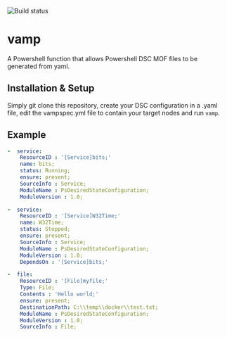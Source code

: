 ![Build status](https://ci.appveyor.com/api/projects/status/s7a7aos4yo2v3vvd?svg=true)

# vamp
A Powershell function that allows Powershell DSC MOF files to be generated from yaml. 

## Installation & Setup
Simply git clone this repository, create your DSC configuration in a .yaml file, edit the vampspec.yml file to contain your target nodes and run ```vamp```.

## Example 

```yaml
-  service:
    ResourceID : '[Service]bits;'
    name: bits;
    status: Running;
    ensure: present;
    SourceInfo : Service;
    ModuleName : PsDesiredStateConfiguration;
    ModuleVersion : 1.0;

-  service:
    ResourceID : '[Service]W32Time;'
    name: W32Time;
    status: Stopped;
    ensure: present;
    SourceInfo : Service;
    ModuleName : PsDesiredStateConfiguration;
    ModuleVersion : 1.0;
    DependsOn : '[Service]bits;'

-  file:
    ResourceID : '[File]myfile;'
    Type: File;
    Contents : 'Hello world;'
    ensure: present;
    DestinationPath: C:\\temp\\docker\\test.txt;
    ModuleName : PsDesiredStateConfiguration;
    ModuleVersion : 1.0;
    SourceInfo : File;
```
